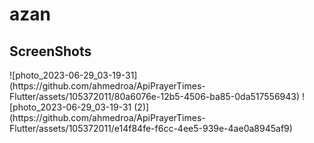 # azan


<h2 align="start">ScreenShots </h2>
![photo_2023-06-29_03-19-31](https://github.com/ahmedroa/ApiPrayerTimes-Flutter/assets/105372011/80a6076e-12b5-4506-ba85-0da517556943)
![photo_2023-06-29_03-19-31 (2)](https://github.com/ahmedroa/ApiPrayerTimes-Flutter/assets/105372011/e14f84fe-f6cc-4ee5-939e-4ae0a8945af9)

